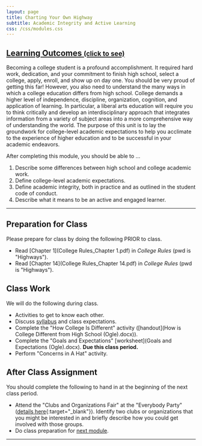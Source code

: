 ```yaml
---
layout: page
title: Charting Your Own Highway
subtitle: Academic Integrity and Active Learning
css: /css/modules.css
---
```


<div class="panel-group-ILOs">
  <div class="panel panel-default">
    <div class="panel-heading">
      <h2 class="panel-title">
        <a data-toggle="collapse" href="#ILOs">Learning Outcomes <small>(click to see)</small></a>
      </h2>
    </div>
    <div id="ILOs" class="panel-collapse collapse">
      <div class="panel-body">
<p>Becoming a college student is a profound accomplishment. It required hard work, dedication, and your commitment to finish high school, select a college, apply, enroll, and show up on day one. You should be very proud of getting this far! However, you also need to understand the many ways in which a college education differs from high school. College demands a higher level of independence, discipline, organization, cognition, and application of learning. In particular, a liberal arts education will require you to think critically and develop an interdisciplinary approach that integrates information from a variety of subject areas into a more comprehensive way of understanding the world. The purpose of this unit is to lay the groundwork for college-level academic expectations to help you acclimate to the experience of higher education and to be successful in your academic endeavors.</p>

<p>After completing this module, you should be able to ...</p>

<ol>
  <li>Describe some differences between high school and college academic work.</li>
  <li>Define college-level academic expectations.</li>
  <li>Define academic integrity, both in practice and as outlined in the student code of conduct.</li>
  <li>Describe what it means to be an active and engaged learner.</li>
</ol>
      </div>
    </div>
  </div>
</div>

----

## Preparation for Class

Please prepare for class by doing the following PRIOR to class.

* Read [Chapter 1](College Rules_Chapter 1.pdf) in *College Rules* (pwd is "Highways").
* Read [Chapter 14](College Rules_Chapter 14.pdf) in *College Rules* (pwd is "Highways").

## Class Work

We will do the following during class.

* Activities to get to know each other.
* Discuss [syllabus](../../Syllabus-Current) and class expectations.
* Complete the "How College Is Different" activity ([handout](How is College Different from High School (Ogle).docx)).
* Complete the "Goals and Expectations" [worksheet](Goals and Expectations (Ogle).docx). **Due this class period.**
* Perform "Concerns in A Hat" activity.

## After Class Assignment

You should complete the following to hand in at the beginning of the next class period.

* Attend the "Clubs and Organizations Fair" at the "Everybody Party" ([details here](https://www.northland.edu/event/everybody-party/){:target="_blank"}). Identify two clubs or organizations that you might be interested in and briefly describe how you could get involved with those groups.
* Do class preparation for [next module](../GetInvolved).

----
